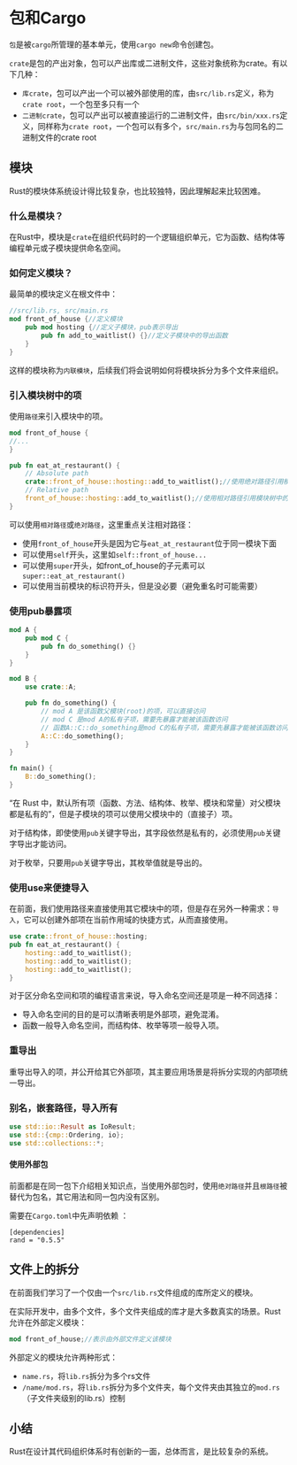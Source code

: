# 包和Cargo

`包`是被`cargo`所管理的基本单元，使用`cargo new`命令创建包。

`crate`是包的产出对象，包可以产出库或二进制文件，这些对象统称为crate。有以下几种：

- `库crate`，包可以产出一个可以被外部使用的库，由`src/lib.rs`定义，称为`crate root`，一个包至多只有一个
- `二进制crate`，包可以产出可以被直接运行的二进制文件，由`src/bin/xxx.rs`定义，同样称为`crate root`，一个包可以有多个，`src/main.rs`为与包同名的二进制文件的crate root

## 模块

Rust的模块体系统设计得比较复杂，也比较独特，因此理解起来比较困难。

### 什么是模块？

在Rust中，模块是`crate`在组织代码时的一个逻辑组织单元，它为函数、结构体等编程单元或子模块提供命名空间。

### 如何定义模块？

最简单的模块定义在根文件中：

```rust
//src/lib.rs, src/main.rs
mod front_of_house {//定义模块
    pub mod hosting {//定义子模块，pub表示导出
        pub fn add_to_waitlist() {}//定义子模块中的导出函数
    }
}
```

这样的模块称为`内联模块`，后续我们将会说明如何将模块拆分为多个文件来组织。

### 引入模块树中的项

使用`路径`来引入模块中的项。

```rust
mod front_of_house {
//...
}

pub fn eat_at_restaurant() {
    // Absolute path
    crate::front_of_house::hosting::add_to_waitlist();//使用绝对路径引用模块树中的项目
    // Relative path
    front_of_house::hosting::add_to_waitlist();//使用相对路径引用模块树中的项
}
```

可以使用`相对路径`或`绝对路径`，这里重点关注相对路径：

- 使用`front_of_house`开头是因为它与`eat_at_restaurant`位于同一模块下面
- 可以使用`self`开头，这里如`self::front_of_house...`
- 可以使用`super`开头，如front_of_house的子元素可以`super::eat_at_restaurant()`
- 可以使用当前模块的标识符开头，但是没必要（避免重名时可能需要）

### 使用pub暴露项

```rust
mod A {
    pub mod C {
        pub fn do_something() {}
    }
}

mod B {
    use crate::A;

    pub fn do_something() {
        // mod A 是该函数父模块(root)的项，可以直接访问
        // mod C 是mod A的私有子项，需要先暴露才能被该函数访问
        // 函数A::C::do_something是mod C的私有子项，需要先暴露才能被该函数访问
        A::C::do_something();
    }
}

fn main() {
    B::do_something();
}

```
“在 Rust 中，默认所有项（函数、方法、结构体、枚举、模块和常量）对父模块都是私有的”，但是子模块的项可以使用父模块中的（直接子）项。

对于结构体，即使使用`pub`关键字导出，其字段依然是私有的，必须使用`pub`关键字导出才能访问。

对于枚举，只要用`pub`关键字导出，其枚举值就是导出的。

### 使用use来便捷导入

在前面，我们使用路径来直接使用其它模块中的项，但是存在另外一种需求：`导入`，它可以创建外部项在当前作用域的快捷方式，从而直接使用。

```rust
use crate::front_of_house::hosting;
pub fn eat_at_restaurant() {
    hosting::add_to_waitlist();
    hosting::add_to_waitlist();
    hosting::add_to_waitlist();
}
```

对于区分命名空间和项的编程语言来说，导入命名空间还是项是一种不同选择：

- 导入命名空间的目的是可以清晰表明是外部项，避免混淆。
- 函数一般导入命名空间，而结构体、枚举等项一般导入项。

### 重导出

重导出导入的项，并公开给其它外部项，其主要应用场景是将拆分实现的内部项统一导出。

### 别名，嵌套路径，导入所有

```rust
use std::io::Result as IoResult;
use std::{cmp::Ordering, io};
use std::collections::*;
```

#### 使用外部包

前面都是在同一包下介绍相关知识点，当使用外部包时，使用`绝对路径`并且`根路径`被替代为包名，其它用法和同一包内没有区别。

需要在`Cargo.toml`中先声明依赖
：
```
[dependencies]
rand = "0.5.5"
```

## 文件上的拆分

在前面我们学习了一个仅由一个`src/lib.rs`文件组成的库所定义的模块。

在实际开发中，由多个文件，多个文件夹组成的库才是大多数真实的场景。Rust允许在外部定义模块：

```rust
mod front_of_house;//表示由外部文件定义该模块
```

外部定义的模块允许两种形式：

- `name.rs`，将`lib.rs`拆分为多个rs文件
- `/name/mod.rs`，将`lib.rs`拆分为多个文件夹，每个文件夹由其独立的`mod.rs`（子文件夹级别的lib.rs）控制

## 小结

Rust在设计其代码组织体系时有创新的一面，总体而言，是比较复杂的系统。
